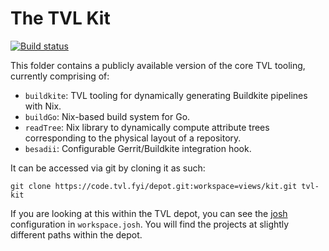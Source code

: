 The TVL Kit
===========

[![Build status](https://badge.buildkite.com/cd7240a881c7e77c3ed8cc040f81734623f57038563b37213d.svg?branch=canon)](https://buildkite.com/tvl/tvl-kit)

This folder contains a publicly available version of the core TVL
tooling, currently comprising of:

* `buildkite`: TVL tooling for dynamically generating Buildkite
  pipelines with Nix.
* `buildGo`: Nix-based build system for Go.
* `readTree`: Nix library to dynamically compute attribute trees
  corresponding to the physical layout of a repository.
* `besadii`: Configurable Gerrit/Buildkite integration hook.

It can be accessed via git by cloning it as such:

    git clone https://code.tvl.fyi/depot.git:workspace=views/kit.git tvl-kit

If you are looking at this within the TVL depot, you can see the
[josh][] configuration in `workspace.josh`. You will find the projects
at slightly different paths within the depot.

[josh]: https://github.com/josh-project/josh/
